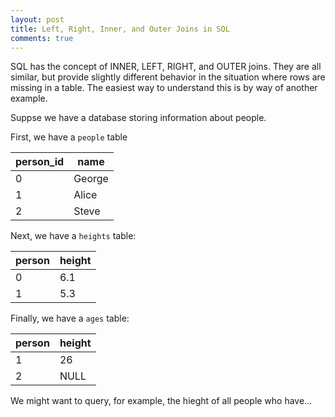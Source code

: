 ```yaml
---
layout: post
title: Left, Right, Inner, and Outer Joins in SQL
comments: true
---
```


SQL has the concept of INNER, LEFT, RIGHT, and OUTER joins.
They are all similar, but provide slightly different behavior
in the situation where rows are missing in a table.
The easiest way to understand this is by way of another example.

Suppse we have a database storing information about people.

First, we have a `people` table

| person_id |   name |
| --------- | ------ |
|         0 | George |
|         1 |  Alice |
|         2 |  Steve |

Next, we have a `heights` table:

|  person | height |
| ------- | ------ |
|       0 |    6.1 |
|       1 |    5.3 |

Finally, we have a `ages` table:

|  person | height |
| ------- | ------ |
|       1 |     26 |
|       2 |   NULL |

We might want to query, for example,
the hieght of all people who have...
